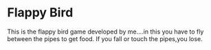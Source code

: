 # Flappy Bird

This is the flappy bird game developed by me....in this you have to fly between the pipes to get food.
If you fall or touch the pipes,you lose.


